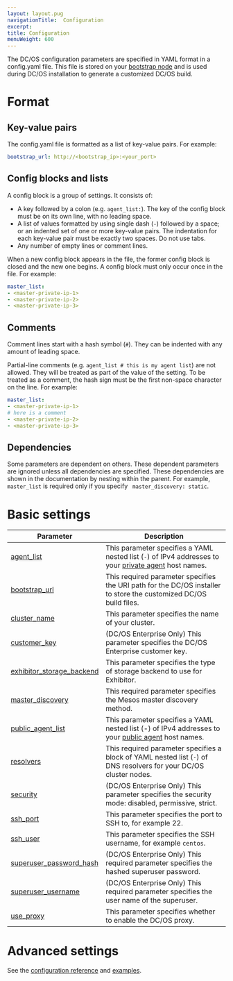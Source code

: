 ```yaml
---
layout: layout.pug
navigationTitle:  Configuration
excerpt:
title: Configuration
menuWeight: 600
---
```


The DC/OS configuration parameters are specified in YAML format in a config.yaml file. This file is stored on your [bootstrap node](/1.9/installing/oss/custom/system-requirements/#bootstrap-node) and is used during DC/OS installation to generate a customized DC/OS build.

# Format

## Key-value pairs
The config.yaml file is formatted as a list of key-value pairs. For example:

```yaml
bootstrap_url: http://<bootstrap_ip>:<your_port>
```

## Config blocks and lists
A config block is a group of settings. It consists of:

- A key followed by a colon (e.g. `agent_list:`). The key of the config block must be on its own line, with no leading space.
- A list of values formatted by using single dash (`-`) followed by a space; or an indented set of one or more key-value pairs. The indentation for each key-value pair must be exactly two spaces. Do not use tabs.
- Any number of empty lines or comment lines.

When a new config block appears in the file, the former config block is closed and the new one begins. A config block must only occur once in the file. For example:

```yaml
master_list:
- <master-private-ip-1>
- <master-private-ip-2>
- <master-private-ip-3>
```

## Comments
Comment lines start with a hash symbol (`#`). They can be indented with any amount of leading space.

Partial-line comments (e.g. `agent_list # this is my agent list`) are not allowed. They will be treated as part of the value of the setting. To be treated as a comment, the hash sign must be the first non-space character on the line. For example:

```yaml
master_list:
- <master-private-ip-1>
# here is a comment
- <master-private-ip-2>
- <master-private-ip-3>
```

## Dependencies
Some parameters are dependent on others. These dependent parameters are ignored unless all dependencies are specified. These dependencies are shown in the documentation by nesting within the parent. For example, `master_list` is required only if you specify ` master_discovery: static`.

# Basic settings

| Parameter                              | Description                                                                                                                                               |
|----------------------------------------|-----------------------------------------------------------------------------------------------------------------------------------------------------------|
| [agent_list](/1.9/installing/oss/custom/configuration/configuration-parameters/#agent-list)      | This parameter specifies a YAML nested list (`-`) of IPv4 addresses to your [private agent](/1.9/overview/concepts/#private-agent-node) host names.                  |
| [bootstrap_url](/1.9/installing/oss/custom/configuration/configuration-parameters/#bootstrap-url)                          | This required parameter specifies the URI path for the DC/OS installer to store the customized DC/OS build files.                                         |
| [cluster_name](/1.9/installing/oss/custom/configuration/configuration-parameters/#cluster-name)                           | This parameter specifies the name of your cluster.    |
| [customer_key](/1.9/installing/oss/custom/configuration/configuration-parameters/#customer-key)                  | (DC/OS Enterprise Only) This parameter specifies the DC/OS Enterprise customer key.   |
| [exhibitor_storage_backend](/1.9/installing/oss/custom/configuration/configuration-parameters/#exhibitor-storage-backend)         | This parameter specifies the type of storage backend to use for Exhibitor.          |
| [master_discovery](/1.9/installing/oss/custom/configuration/configuration-parameters/#master-discovery)                          | This required parameter specifies the Mesos master discovery method.         |
| [public_agent_list](/1.9/installing/oss/custom/configuration/configuration-parameters/#public-agent-list)       | This parameter specifies a YAML nested list (-) of IPv4 addresses to your [public agent](/1.9/overview/concepts/#public-agent-node) host names.    |
| [resolvers](/1.9/installing/oss/custom/configuration/configuration-parameters/#resolvers)       | This required parameter specifies a block of YAML nested list (`-`) of DNS resolvers for your DC/OS cluster nodes.   |
| [security](/1.9/installing/oss/custom/configuration/configuration-parameters/#security)                           | (DC/OS Enterprise Only) This parameter specifies the security mode: disabled, permissive, strict.  |
| [ssh_port](/1.9/installing/oss/custom/configuration/configuration-parameters/#ssh-port)                           | This parameter specifies the port to SSH to, for example 22.          |
| [ssh_user](/1.9/installing/oss/custom/configuration/configuration-parameters/#ssh-user)                           | This parameter specifies the SSH username, for example `centos`.     |
| [superuser_password_hash](/1.9/installing/oss/custom/configuration/configuration-parameters/#superuser-password-hash)            | (DC/OS Enterprise Only) This required parameter specifies the hashed superuser password.      |
| [superuser_username](/1.9/installing/oss/custom/configuration/configuration-parameters/#superuser-username)               | (DC/OS Enterprise Only) This required parameter specifies the user name of the superuser.    |
| [use_proxy](/1.9/installing/oss/custom/configuration/configuration-parameters/#use-proxy)        | This parameter specifies whether to enable the DC/OS proxy.     |


# Advanced settings

See the [configuration reference](/1.9/installing/oss/custom/configuration/configuration-parameters/) and [examples](/1.9/installing/oss/custom/configuration/examples/).